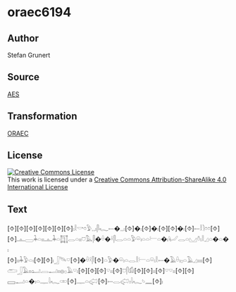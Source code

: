 # oraec6194

## Author

Stefan Grunert

## Source

[AES](https://github.com/simondschweitzer/aes)

## Transformation

[ORAEC](https://oraec.github.io/)

## License

<a rel="license" href="http://creativecommons.org/licenses/by-sa/4.0/"><img alt="Creative Commons License" style="border-width:0" src="https://i.creativecommons.org/l/by-sa/4.0/88x31.png" /></a><br />This work is licensed under a <a rel="license" href="http://creativecommons.org/licenses/by-sa/4.0/">Creative Commons Attribution-ShareAlike 4.0 International License</a>

## Text

[⯑][⯑][⯑][⯑][⯑][⯑][⯑]𓏤𓎛𓎡𓏌𓅱𓈒𓈒𓏤𓋴𓆑𓍿�𓈒𓈒𓏤[⯑]�𓏤[⯑]�𓏤[⯑][⯑]�𓏤[⯑]𓍿𓎛𓌙𓏌𓏌[⯑]<br>
[⯑]𓊵𓈀𓇓𓏏𓏤𓏤𓊵𓇓𓏏𓉩𓂋𓏏𓏤𓏤𓈞𓅓𓋴�𓏐�𓍲𓋴𓂋𓏏𓏏𓅱𓏖𓏤𓏏𓏏𓍕𓏏�𓏤𓂦𓂋𓏏𓈋𓏊𓏤𓎛𓈎𓏏�𓏏�𓏤<br>
[⯑]𓏤𓏤𓇓𓅱𓏏𓏤[⯑][⯑]𓏤𓃀𓄯𓎺[⯑]�𓏐𓍲𓋴[⯑]𓏏𓅱�𓏖𓏤𓏏𓂋𓎛𓍕𓏏𓏖𓏤𓎛𓍿�𓄿𓏐𓏤𓊪𓏏𓄿𓈎𓏤𓏤𓏤𓏤[⯑]<br>
𓂧𓃀𓄿𓏤𓏤𓂠𓐙𓂝𓏤𓏤𓐍𓊪𓄿𓎺𓏤[⯑][⯑][⯑]𓎺𓏤𓏤[⯑]𓈞𓋴𓀁[⯑][⯑]𓏤𓏤[⯑]𓎺𓎺𓏤𓏤[⯑][⯑]<br>
𓈙𓂝𓏏�𓏤𓏏𓊃𓇋𓆑𓏒[⯑]𓊃𓏏𓅾[⯑]𓍿𓂋𓅾𓏤𓇋𓆑𓄼𓈖[⯑]𓏤<br>
